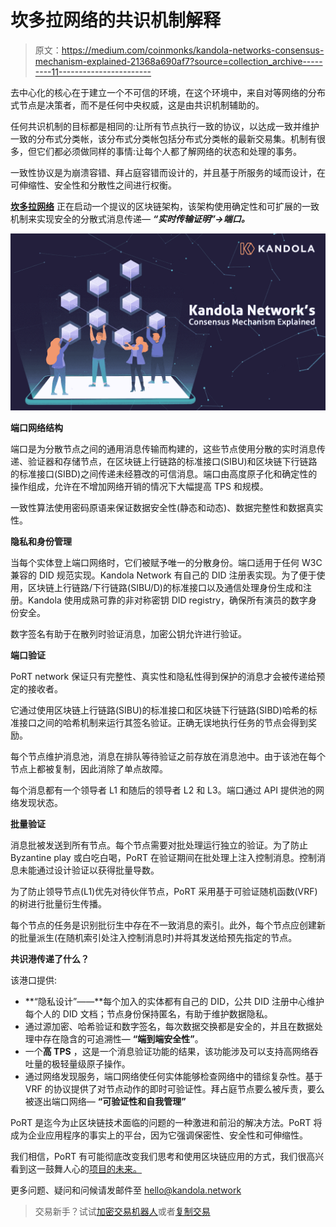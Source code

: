 # 坎多拉网络的共识机制解释

> 原文：<https://medium.com/coinmonks/kandola-networks-consensus-mechanism-explained-21368a690af7?source=collection_archive---------11----------------------->

去中心化的核心在于建立一个不可信的环境，在这个环境中，来自对等网络的分布式节点是决策者，而不是任何中央权威，这是由共识机制辅助的。

任何共识机制的目标都是相同的:让所有节点执行一致的协议，以达成一致并维护一致的分布式分类帐，该分布式分类帐包括分布式分类帐的最新交易集。机制有很多，但它们都必须做同样的事情:让每个人都了解网络的状态和处理的事务。

一致性协议是为崩溃容错、拜占庭容错而设计的，并且基于所服务的域而设计，在可伸缩性、安全性和分散性之间进行权衡。

[**坎多拉网络**](https://kandola.network/) 正在启动一个提议的区块链架构，该架构使用确定性和可扩展的一致机制来实现安全的分散式消息传递— ***“实时传输证明”→端口。***

![](img/ded923c2bf93dab5896e9f3d97c468af.png)

**端口网络结构**

端口是为分散节点之间的通用消息传输而构建的，这些节点使用分散的实时消息传递、验证器和存储节点，在区块链上行链路的标准接口(SIBU)和区块链下行链路的标准接口(SIBD)之间传递未经篡改的可信消息。端口由高度原子化和确定性的操作组成，允许在不增加网络开销的情况下大幅提高 TPS 和规模。

一致性算法使用密码原语来保证数据安全性(静态和动态)、数据完整性和数据真实性。

**隐私和身份管理**

当每个实体登上端口网络时，它们被赋予唯一的分散身份。端口适用于任何 W3C 兼容的 DID 规范实现。Kandola Network 有自己的 DID 注册表实现。为了便于使用，区块链上行链路/下行链路(SIBU/D)的标准接口以及通信处理身份生成和注册。Kandola 使用成熟可靠的非对称密钥 DID registry，确保所有演员的数字身份安全。

数字签名有助于在散列时验证消息，加密公钥允许进行验证。

**端口验证**

PoRT network 保证只有完整性、真实性和隐私性得到保护的消息才会被传递给预定的接收者。

它通过使用区块链上行链路(SIBU)的标准接口和区块链下行链路(SIBD)哈希的标准接口之间的哈希机制来运行其签名验证。正确无误地执行任务的节点会得到奖励。

每个节点维护消息池，消息在排队等待验证之前存放在消息池中。由于该池在每个节点上都被复制，因此消除了单点故障。

每个消息都有一个领导者 L1 和随后的领导者 L2 和 L3。端口通过 API 提供池的网络发现状态。

**批量验证**

消息批被发送到所有节点。每个节点需要对批处理运行独立的验证。为了防止 Byzantine play 或白吃白喝，PoRT 在验证期间在批处理上注入控制消息。控制消息未能通过设计验证以获得批量导数。

为了防止领导节点(L1)优先对待伙伴节点，PoRT 采用基于可验证随机函数(VRF)的树进行批量衍生传播。

每个节点的任务是识别批衍生中存在不一致消息的索引。此外，每个节点应创建新的批量派生(在随机索引处注入控制消息时)并将其发送给预先指定的节点。

**共识港传递了什么？**

该港口提供:

*   **“隐私设计”——**每个加入的实体都有自己的 DID，公共 DID 注册中心维护每个人的 DID 文档；节点身份保持匿名，有助于维护数据隐私。
*   通过源加密、哈希验证和数字签名，每次数据交换都是安全的，并且在数据处理中存在隐含的可追溯性— **“端到端安全性”**。
*   一个**高 TPS** ，这是一个消息验证功能的结果，该功能涉及可以支持高网络吞吐量的极轻量级原子操作。
*   通过网络发现服务，端口网络使任何实体能够检查网络中的错综复杂性。基于 VRF 的协议提供了对节点动作的即时可验证性。拜占庭节点要么被斥责，要么被逐出端口网络— **“可验证性和自我管理”**

PoRT 是迄今为止区块链技术面临的问题的一种激进和前沿的解决方法。PoRT 将成为企业应用程序的事实上的平台，因为它强调保密性、安全性和可伸缩性。

我们相信，PoRT 有可能彻底改变我们思考和使用区块链应用的方式，我们很高兴看到这一鼓舞人心的[项目的未来。](https://kandola.network/)

更多问题、疑问和问候请发邮件至 hello@kandola.network

> 交易新手？试试[加密交易机器人](/coinmonks/crypto-trading-bot-c2ffce8acb2a)或者[复制交易](/coinmonks/top-10-crypto-copy-trading-platforms-for-beginners-d0c37c7d698c)